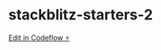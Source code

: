# stackblitz-starters-2

[Edit in Codeflow ⚡️](https://stackblitz.com/~/github.com/mauriciogmail/stackblitz-starters-2)